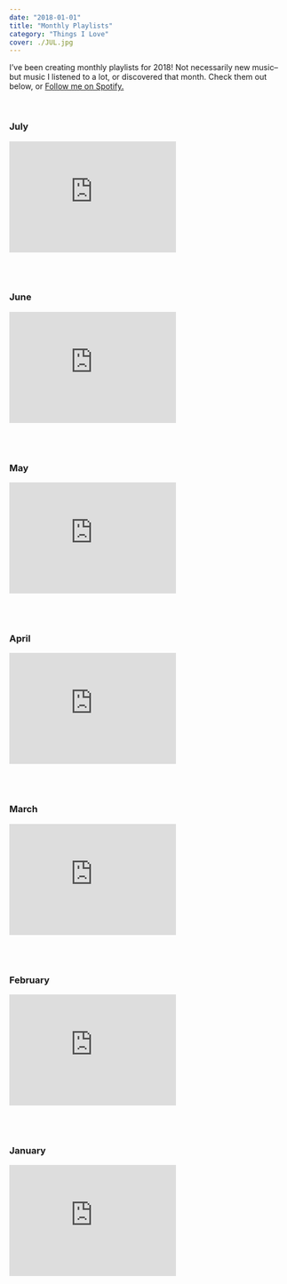 ```yaml
---
date: "2018-01-01"
title: "Monthly Playlists"
category: "Things I Love"
cover: ./JUL.jpg
---
```


I’ve been creating monthly playlists for 2018! Not necessarily new music– but music I listened to a lot, or discovered that month. Check them out below, or [Follow me on Spotify.](https://open.spotify.com/user/121523262?si=dgRbAuvNSKmkZR7PfL4-Eg)

<br />

### July
<iframe src="https://open.spotify.com/embed/user/121523262/playlist/2jIiu5hdzVaC0HZXrttVSp" width="300" height="200" frameborder="0" allowtransparency="true" allow="encrypted-media"></iframe>

<br /><br />

### June
<iframe src="https://open.spotify.com/embed/user/121523262/playlist/6o0RhaqVProzNybGYRkvUK" width="300" height="200" frameborder="0" allowtransparency="true" allow="encrypted-media"></iframe>

<br /><br />

### May
<iframe src="https://open.spotify.com/embed/user/121523262/playlist/1c7tGKYJXHEjj28AP88YWo" width="300" height="200" frameborder="0" allowtransparency="true" allow="encrypted-media"></iframe>

<br /><br />

### April
<iframe src="https://open.spotify.com/embed/user/121523262/playlist/2T8NwQebAmmzKPa6mxIS1s" width="300" height="200" frameborder="0" allowtransparency="true" allow="encrypted-media"></iframe>

<br /><br />

### March
<iframe src="https://open.spotify.com/embed/user/121523262/playlist/1c7tGKYJXHEjj28AP88YWo" width="300" height="200" frameborder="0" allowtransparency="true" allow="encrypted-media"></iframe>

<br /><br />

### February
<iframe src="https://open.spotify.com/embed/user/121523262/playlist/4RZnzHYnXFL4eaZBajbFW8" width="300" height="200" frameborder="0" allowtransparency="true" allow="encrypted-media"></iframe>

<br /><br />

### January
<iframe src="https://open.spotify.com/embed/user/121523262/playlist/6xXezy3Cxh9k1HL60yG8d9" width="300" height="200" frameborder="0" allowtransparency="true" allow="encrypted-media"></iframe>